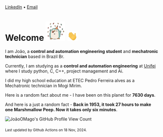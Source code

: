 [LinkedIn](https://www.linkedin.com/in/joão-pedro-gozzoli-b95641301/) &bull;
[Email](joaopedrogozzoli@gmail.com)

# Welcome <img src="happy.gif" height="64px" /> <img src="wave.gif" height="32px" />

I am João, a  **control and automation engineering student** and **mechatronic technician** based in Brazil Br.

Currently, I am studying as a **control and automation engineering** at [Unifei](https://unifei.edu.br) where I study python, C, C++, project management and Ai.

I did my high school education at ETEC Pedro Ferreira alves as a Mechatronic technician in Mogi Mirim.

Here is a random fact about me - I have been on this planet for **7630 days**.

And here is a just a random fact -  **Back in 1953, it took 27 hours to make one Marshmallow Peep. Now it takes only six minutes**.

![JoãoOMago's GitHub Profile View Count](https://komarev.com/ghpvc/?username=JoaoOMago)

<sub>Last updated by Github Actions on 18 Nov, 2024.</sub>
